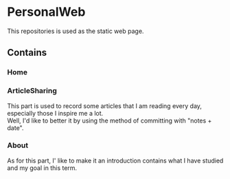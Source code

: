 # PersonalWeb
This repositories is used as the static web page.
## Contains
### Home
### ArticleSharing
This part is used to record some articles that I am reading every day, especially those I inspire me a lot.   
Well, I'd like to better it by using the method of committing with "notes + date".
### About
As for this part, I' like to make it an introduction contains what I have studied and my goal in this term.
